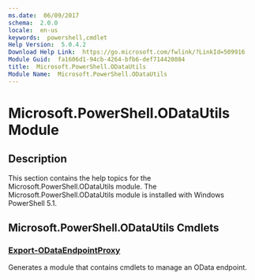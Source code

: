 ```yaml
---
ms.date:  06/09/2017
schema:  2.0.0
locale:  en-us
keywords:  powershell,cmdlet
Help Version:  5.0.4.2
Download Help Link:  https://go.microsoft.com/fwlink/?LinkId=509916
Module Guid:  fa1606d1-94cb-4264-bfb6-def714420084
title:  Microsoft.PowerShell.ODataUtils
Module Name:  Microsoft.PowerShell.ODataUtils
---
```

# Microsoft.PowerShell.ODataUtils Module

## Description

This section contains the help topics for the Microsoft.PowerShell.ODataUtils module. The Microsoft.PowerShell.ODataUtils module is installed with Windows PowerShell 5.1.

## Microsoft.PowerShell.ODataUtils Cmdlets

### [Export-ODataEndpointProxy](Export-ODataEndpointProxy.md)
Generates a module that contains cmdlets to manage an OData endpoint.
